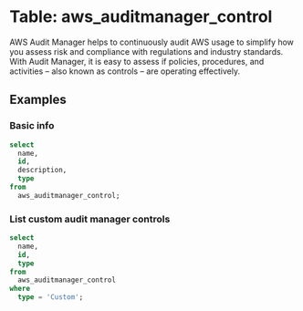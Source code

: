 # Table: aws_auditmanager_control

AWS Audit Manager helps to continuously audit AWS usage to simplify how you assess risk and compliance with regulations and industry standards. With Audit Manager, it is easy to assess if policies, procedures, and activities – also known as controls – are operating effectively.

## Examples

### Basic info

```sql
select
  name,
  id,
  description,
  type
from
  aws_auditmanager_control;
```


### List custom audit manager controls

```sql
select
  name,
  id,
  type
from
  aws_auditmanager_control
where
  type = 'Custom';
```
